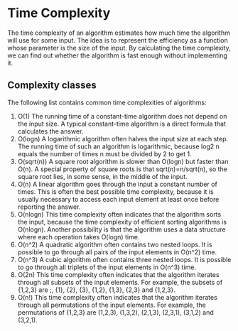 # Time Complexity
The time complexity of an algorithm estimates how much time the algorithm
will use for some input. The idea is to represent the efficiency as a function
whose parameter is the size of the input. By calculating the time complexity, we
can find out whether the algorithm is fast enough without implementing it.
## Complexity classes
The following list contains common time complexities of algorithms:
1. O(1) The running time of a constant-time algorithm does not depend on the
input size. A typical constant-time algorithm is a direct formula that
calculates the answer.
2. O(logn) A logarithmic algorithm often halves the input size at each step. The
running time of such an algorithm is logarithmic, because log2 n equals the
number of times n must be divided by 2 to get 1.
3. O(sqrt(n)) A square root algorithm is slower than O(logn) but faster than O(n).
A special property of square roots is that sqrt(n)=n/sqrt(n), so the square root lies, in some sense, in the middle of the input.
4. O(n) A linear algorithm goes through the input a constant number of times. This
is often the best possible time complexity, because it is usually necessary to
access each input element at least once before reporting the answer.
5. O(nlogn) This time complexity often indicates that the algorithm sorts the input,
because the time complexity of efficient sorting algorithms is O(nlogn).
Another possibility is that the algorithm uses a data structure where each
operation takes O(logn) time.
6. O(n^2) A quadratic algorithm often contains two nested loops. It is possible to
go through all pairs of the input elements in O(n^2) time.
7. O(n^3) A cubic algorithm often contains three nested loops. It is possible to go
through all triplets of the input elements in O(n^3) time.
8. O(2n) This time complexity often indicates that the algorithm iterates through
all subsets of the input elements. For example, the subsets of {1,2,3} are ;,
{1}, {2}, {3}, {1,2}, {1,3}, {2,3} and {1,2,3}.
9. O(n!) This time complexity often indicates that the algorithm iterates through
all permutations of the input elements. For example, the permutations of
{1,2,3} are (1,2,3), (1,3,2), (2,1,3), (2,3,1), (3,1,2) and (3,2,1).
